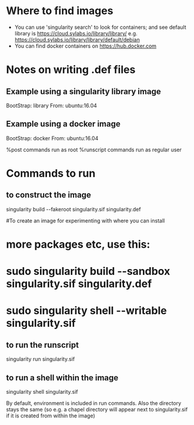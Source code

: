 # Where to find images

* You can use 'singularity search' to look for containers;
  and see default library is https://cloud.sylabs.io/library/library/
  e.g. https://cloud.sylabs.io/library/library/default/debian
* You can find docker containers on https://hub.docker.com

# Notes on writing .def files

## Example using a singularity library image
BootStrap: library
From: ubuntu:16.04

## Example using a docker image
BootStrap: docker
From: ubuntu:16.04



%post commands run as root
%runscript commands run as regular user

# Commands to run

## to construct the image
singularity build --fakeroot singularity.sif singularity.def

#To create an image for experimenting with where you can install
# more packages etc, use this:
#   sudo singularity build --sandbox singularity.sif singularity.def
#   sudo singularity shell --writable singularity.sif

## to run the runscript
singularity run singularity.sif

## to run a shell within the image
singularity shell singularity.sif

By default, environment is included in run commands.
Also the directory stays the same (so e.g. a chapel directory
will appear next to singularity.sif if it is created from
within the image)
